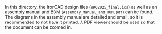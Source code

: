 In this directory, the IronCAD design files (```WRO2025_final.ics```) as well as an assembly manual and BOM (```Assembly_Manual_and_BOM.pdf```) can be found. The diagrams in the assembly manual are detailed and small, so it is recommended to not have it printed. A PDF viewer should be used so that the document can be zoomed in.
